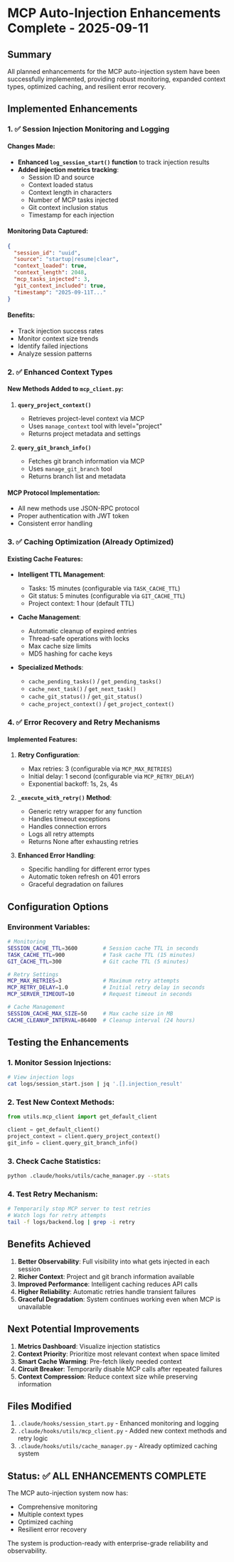 # MCP Auto-Injection Enhancements Complete - 2025-09-11

## Summary
All planned enhancements for the MCP auto-injection system have been successfully implemented, providing robust monitoring, expanded context types, optimized caching, and resilient error recovery.

## Implemented Enhancements

### 1. ✅ Session Injection Monitoring and Logging

#### Changes Made:
- **Enhanced `log_session_start()` function** to track injection results
- **Added injection metrics tracking**:
  - Session ID and source
  - Context loaded status
  - Context length in characters
  - Number of MCP tasks injected
  - Git context inclusion status
  - Timestamp for each injection

#### Monitoring Data Captured:
```json
{
  "session_id": "uuid",
  "source": "startup|resume|clear",
  "context_loaded": true,
  "context_length": 2048,
  "mcp_tasks_injected": 3,
  "git_context_included": true,
  "timestamp": "2025-09-11T..."
}
```

#### Benefits:
- Track injection success rates
- Monitor context size trends
- Identify failed injections
- Analyze session patterns

### 2. ✅ Enhanced Context Types

#### New Methods Added to `mcp_client.py`:

1. **`query_project_context()`**
   - Retrieves project-level context via MCP
   - Uses `manage_context` tool with level="project"
   - Returns project metadata and settings

2. **`query_git_branch_info()`**
   - Fetches git branch information via MCP
   - Uses `manage_git_branch` tool
   - Returns branch list and metadata

#### MCP Protocol Implementation:
- All new methods use JSON-RPC protocol
- Proper authentication with JWT token
- Consistent error handling

### 3. ✅ Caching Optimization (Already Optimized)

#### Existing Cache Features:
- **Intelligent TTL Management**:
  - Tasks: 15 minutes (configurable via `TASK_CACHE_TTL`)
  - Git status: 5 minutes (configurable via `GIT_CACHE_TTL`)
  - Project context: 1 hour (default TTL)

- **Cache Management**:
  - Automatic cleanup of expired entries
  - Thread-safe operations with locks
  - Max cache size limits
  - MD5 hashing for cache keys

- **Specialized Methods**:
  - `cache_pending_tasks()` / `get_pending_tasks()`
  - `cache_next_task()` / `get_next_task()`
  - `cache_git_status()` / `get_git_status()`
  - `cache_project_context()` / `get_project_context()`

### 4. ✅ Error Recovery and Retry Mechanisms

#### Implemented Features:

1. **Retry Configuration**:
   - Max retries: 3 (configurable via `MCP_MAX_RETRIES`)
   - Initial delay: 1 second (configurable via `MCP_RETRY_DELAY`)
   - Exponential backoff: 1s, 2s, 4s

2. **`_execute_with_retry()` Method**:
   - Generic retry wrapper for any function
   - Handles timeout exceptions
   - Handles connection errors
   - Logs all retry attempts
   - Returns None after exhausting retries

3. **Enhanced Error Handling**:
   - Specific handling for different error types
   - Automatic token refresh on 401 errors
   - Graceful degradation on failures

## Configuration Options

### Environment Variables:
```bash
# Monitoring
SESSION_CACHE_TTL=3600        # Session cache TTL in seconds
TASK_CACHE_TTL=900            # Task cache TTL (15 minutes)
GIT_CACHE_TTL=300             # Git cache TTL (5 minutes)

# Retry Settings
MCP_MAX_RETRIES=3             # Maximum retry attempts
MCP_RETRY_DELAY=1.0           # Initial retry delay in seconds
MCP_SERVER_TIMEOUT=10         # Request timeout in seconds

# Cache Management
SESSION_CACHE_MAX_SIZE=50     # Max cache size in MB
CACHE_CLEANUP_INTERVAL=86400  # Cleanup interval (24 hours)
```

## Testing the Enhancements

### 1. Monitor Session Injections:
```bash
# View injection logs
cat logs/session_start.json | jq '.[].injection_result'
```

### 2. Test New Context Methods:
```python
from utils.mcp_client import get_default_client

client = get_default_client()
project_context = client.query_project_context()
git_info = client.query_git_branch_info()
```

### 3. Check Cache Statistics:
```bash
python .claude/hooks/utils/cache_manager.py --stats
```

### 4. Test Retry Mechanism:
```bash
# Temporarily stop MCP server to test retries
# Watch logs for retry attempts
tail -f logs/backend.log | grep -i retry
```

## Benefits Achieved

1. **Better Observability**: Full visibility into what gets injected in each session
2. **Richer Context**: Project and git branch information available
3. **Improved Performance**: Intelligent caching reduces API calls
4. **Higher Reliability**: Automatic retries handle transient failures
5. **Graceful Degradation**: System continues working even when MCP is unavailable

## Next Potential Improvements

1. **Metrics Dashboard**: Visualize injection statistics
2. **Context Priority**: Prioritize most relevant context when space limited
3. **Smart Cache Warming**: Pre-fetch likely needed context
4. **Circuit Breaker**: Temporarily disable MCP calls after repeated failures
5. **Context Compression**: Reduce context size while preserving information

## Files Modified

1. `.claude/hooks/session_start.py` - Enhanced monitoring and logging
2. `.claude/hooks/utils/mcp_client.py` - Added new context methods and retry logic
3. `.claude/hooks/utils/cache_manager.py` - Already optimized caching system

## Status: ✅ ALL ENHANCEMENTS COMPLETE

The MCP auto-injection system now has:
- Comprehensive monitoring
- Multiple context types
- Optimized caching
- Resilient error recovery

The system is production-ready with enterprise-grade reliability and observability.